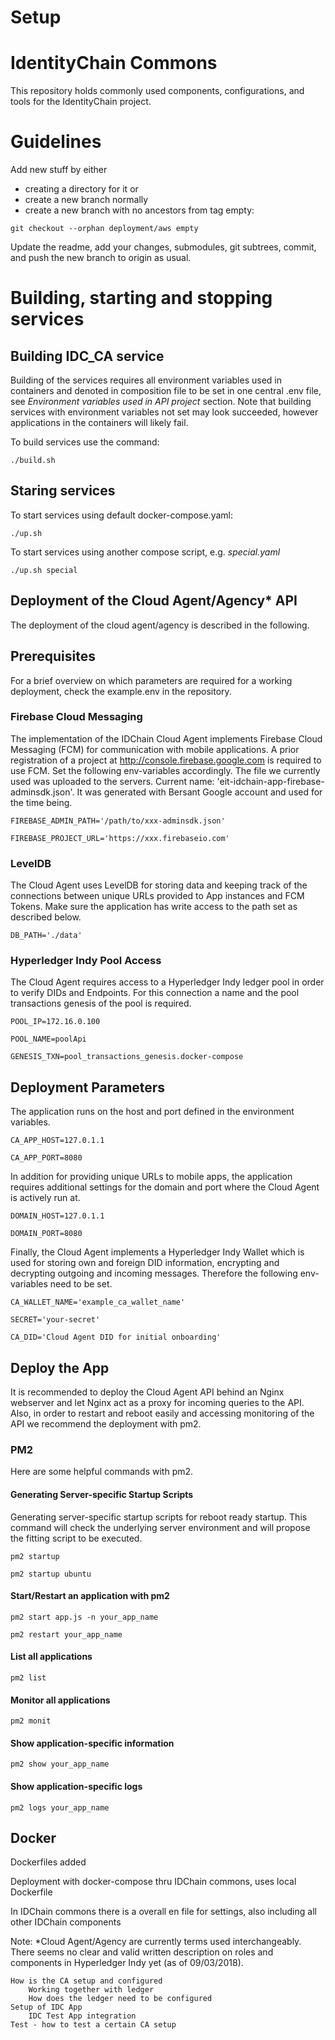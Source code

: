 # Setup

# IdentityChain Commons

This repository holds commonly used components, configurations, and tools for the IdentityChain project.

# Guidelines
Add new stuff by either

- creating a directory for it or
- create a new branch normally
- create a new branch with no ancestors from tag empty:
```
git checkout --orphan deployment/aws empty
```

Update the readme, add your changes, submodules, git subtrees, commit, and push the new branch to origin as usual.

# Building, starting and stopping services 

## Building IDC_CA service

Building of the services requires all environment variables used in containers and denoted in composition file to be set in one central .env file, see *Environment variables used in API project* section. Note that building services with environment variables not set may look succeeded, however applications in the containers will likely fail.

To build services use the command:

`./build.sh`

 
## Staring services
 
To start services using default docker-compose.yaml:

`./up.sh`

To start services using another compose script, e.g. *special.yaml*

`./up.sh special`


## Deployment of the Cloud Agent/Agency* API

The deployment of the cloud agent/agency is described in the following.

## Prerequisites

For a brief overview on which parameters are required for a working deployment, check the example.env in the repository.

### Firebase Cloud Messaging
The implementation of the IDChain Cloud Agent implements Firebase Cloud Messaging (FCM) for communication with mobile applications. A prior registration of a project at http://console.firebase.google.com is required to use FCM. Set the following env-variables accordingly. The file we currently used was uploaded to the servers. Current name: 'eit-idchain-app-firebase-adminsdk.json'. It was generated with Bersant Google account and used for the time being.

`FIREBASE_ADMIN_PATH='/path/to/xxx-adminsdk.json'`

`FIREBASE_PROJECT_URL='https://xxx.firebaseio.com'`

### LevelDB
The Cloud Agent uses LevelDB for storing data and keeping track of the connections between unique URLs provided to App instances and FCM Tokens. Make sure the application has write access to the path set as described below.

`DB_PATH='./data'`

### Hyperledger Indy Pool Access

The Cloud Agent requires access to a Hyperledger Indy ledger pool in order to verify DIDs and Endpoints. For this connection a name and the pool transactions genesis of the pool is required.

`POOL_IP=172.16.0.100`

`POOL_NAME=poolApi`

`GENESIS_TXN=pool_transactions_genesis.docker-compose`

## Deployment Parameters
The application runs on the host and port defined in the environment variables.

`CA_APP_HOST=127.0.1.1`

`CA_APP_PORT=8080`

In addition for providing unique URLs to mobile apps, the application requires additional settings for the domain and port where the Cloud Agent is actively run at.

`DOMAIN_HOST=127.0.1.1`

`DOMAIN_PORT=8080`

Finally, the Cloud Agent implements a Hyperledger Indy Wallet which is used for storing own and foreign DID information, encrypting and decrypting outgoing and incoming messages. Therefore the following env-variables need to be set.

`CA_WALLET_NAME='example_ca_wallet_name'`

`SECRET='your-secret'`

`CA_DID='Cloud Agent DID for initial onboarding'`

## Deploy the App

It is recommended to deploy the Cloud Agent API behind an Nginx webserver and let Nginx act as a proxy for incoming queries to the API. Also, in order to restart and reboot easily and accessing monitoring of the API we recommend the deployment with pm2.

### PM2

Here are some helpful commands with pm2.

#### Generating Server-specific Startup Scripts

Generating server-specific startup scripts for reboot ready startup. This command will check the underlying server environment and will propose the fitting script to be executed.

`pm2 startup`

`pm2 startup ubuntu`

#### Start/Restart an application with pm2

`pm2 start app.js -n your_app_name`

`pm2 restart your_app_name`

#### List all applications

`pm2 list`

#### Monitor all applications

`pm2 monit`

#### Show application-specific information

`pm2 show your_app_name`

#### Show application-specific logs

`pm2 logs your_app_name`

## Docker

Dockerfiles added

Deployment with docker-compose thru IDChain commons, uses local Dockerfile

In IDChain commons there is a overall en file for settings, also including all other IDChain components

Note: *Cloud Agent/Agency are currently terms used interchangeably. There seems no clear and valid written description on roles and components in Hyperledger Indy yet (as of 09/03/2018).

    How is the CA setup and configured
        Working together with ledger
        How does the ledger need to be configured
    Setup of IDC App
        IDC Test App integration
    Test - how to test a certain CA setup
